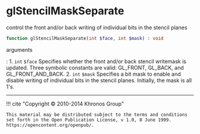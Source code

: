 # glStencilMaskSeparate
control the front and/or back writing of individual bits in the stencil
planes

```php
function glStencilMaskSeparate(int $face, int $mask) : void
```

arguments

:    1. `int` `$face` Specifies whether the front and/or back stencil writemask is
    updated. Three symbolic constants are valid: <constant>GL_FRONT</constant>,
    <constant>GL_BACK</constant>, and <constant>GL_FRONT_AND_BACK</constant>.
    2. `int` `$mask` Specifies a bit mask to enable and disable writing of
    individual bits in the stencil planes. Initially, the mask is all 1's.

---
     

!!! cite "Copyright © 2010-2014 Khronos Group"

    This material may be distributed subject to the terms and conditions set forth in the Open Publication License, v 1.0, 8 June 1999. https://opencontent.org/openpub/.